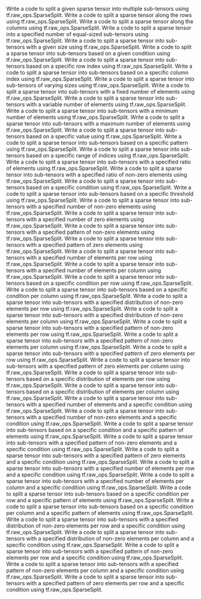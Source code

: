 Write a code to split a given sparse tensor into multiple sub-tensors using tf.raw_ops.SparseSplit.
Write a code to split a sparse tensor along the rows using tf.raw_ops.SparseSplit.
Write a code to split a sparse tensor along the columns using tf.raw_ops.SparseSplit.
Write a code to split a sparse tensor into a specified number of equal-sized sub-tensors using tf.raw_ops.SparseSplit.
Write a code to split a sparse tensor into sub-tensors with a given size using tf.raw_ops.SparseSplit.
Write a code to split a sparse tensor into sub-tensors based on a given condition using tf.raw_ops.SparseSplit.
Write a code to split a sparse tensor into sub-tensors based on a specific row index using tf.raw_ops.SparseSplit.
Write a code to split a sparse tensor into sub-tensors based on a specific column index using tf.raw_ops.SparseSplit.
Write a code to split a sparse tensor into sub-tensors of varying sizes using tf.raw_ops.SparseSplit.
Write a code to split a sparse tensor into sub-tensors with a fixed number of elements using tf.raw_ops.SparseSplit.
Write a code to split a sparse tensor into sub-tensors with a variable number of elements using tf.raw_ops.SparseSplit.
Write a code to split a sparse tensor into sub-tensors with a minimum number of elements using tf.raw_ops.SparseSplit.
Write a code to split a sparse tensor into sub-tensors with a maximum number of elements using tf.raw_ops.SparseSplit.
Write a code to split a sparse tensor into sub-tensors based on a specific value using tf.raw_ops.SparseSplit.
Write a code to split a sparse tensor into sub-tensors based on a specific pattern using tf.raw_ops.SparseSplit.
Write a code to split a sparse tensor into sub-tensors based on a specific range of indices using tf.raw_ops.SparseSplit.
Write a code to split a sparse tensor into sub-tensors with a specified ratio of elements using tf.raw_ops.SparseSplit.
Write a code to split a sparse tensor into sub-tensors with a specified ratio of non-zero elements using tf.raw_ops.SparseSplit.
Write a code to split a sparse tensor into sub-tensors based on a specific condition using tf.raw_ops.SparseSplit.
Write a code to split a sparse tensor into sub-tensors based on a specific threshold using tf.raw_ops.SparseSplit.
Write a code to split a sparse tensor into sub-tensors with a specified number of non-zero elements using tf.raw_ops.SparseSplit.
Write a code to split a sparse tensor into sub-tensors with a specified number of zero elements using tf.raw_ops.SparseSplit.
Write a code to split a sparse tensor into sub-tensors with a specified pattern of non-zero elements using tf.raw_ops.SparseSplit.
Write a code to split a sparse tensor into sub-tensors with a specified pattern of zero elements using tf.raw_ops.SparseSplit.
Write a code to split a sparse tensor into sub-tensors with a specified number of elements per row using tf.raw_ops.SparseSplit.
Write a code to split a sparse tensor into sub-tensors with a specified number of elements per column using tf.raw_ops.SparseSplit.
Write a code to split a sparse tensor into sub-tensors based on a specific condition per row using tf.raw_ops.SparseSplit.
Write a code to split a sparse tensor into sub-tensors based on a specific condition per column using tf.raw_ops.SparseSplit.
Write a code to split a sparse tensor into sub-tensors with a specified distribution of non-zero elements per row using tf.raw_ops.SparseSplit.
Write a code to split a sparse tensor into sub-tensors with a specified distribution of non-zero elements per column using tf.raw_ops.SparseSplit.
Write a code to split a sparse tensor into sub-tensors with a specified pattern of non-zero elements per row using tf.raw_ops.SparseSplit.
Write a code to split a sparse tensor into sub-tensors with a specified pattern of non-zero elements per column using tf.raw_ops.SparseSplit.
Write a code to split a sparse tensor into sub-tensors with a specified pattern of zero elements per row using tf.raw_ops.SparseSplit.
Write a code to split a sparse tensor into sub-tensors with a specified pattern of zero elements per column using tf.raw_ops.SparseSplit.
Write a code to split a sparse tensor into sub-tensors based on a specific distribution of elements per row using tf.raw_ops.SparseSplit.
Write a code to split a sparse tensor into sub-tensors based on a specific distribution of elements per column using tf.raw_ops.SparseSplit.
Write a code to split a sparse tensor into sub-tensors with a specified number of elements and a specific condition using tf.raw_ops.SparseSplit.
Write a code to split a sparse tensor into sub-tensors with a specified number of non-zero elements and a specific condition using tf.raw_ops.SparseSplit.
Write a code to split a sparse tensor into sub-tensors based on a specific condition and a specific pattern of elements using tf.raw_ops.SparseSplit.
Write a code to split a sparse tensor into sub-tensors with a specified pattern of non-zero elements and a specific condition using tf.raw_ops.SparseSplit.
Write a code to split a sparse tensor into sub-tensors with a specified pattern of zero elements and a specific condition using tf.raw_ops.SparseSplit.
Write a code to split a sparse tensor into sub-tensors with a specified number of elements per row and a specific condition using tf.raw_ops.SparseSplit.
Write a code to split a sparse tensor into sub-tensors with a specified number of elements per column and a specific condition using tf.raw_ops.SparseSplit.
Write a code to split a sparse tensor into sub-tensors based on a specific condition per row and a specific pattern of elements using tf.raw_ops.SparseSplit.
Write a code to split a sparse tensor into sub-tensors based on a specific condition per column and a specific pattern of elements using tf.raw_ops.SparseSplit.
Write a code to split a sparse tensor into sub-tensors with a specified distribution of non-zero elements per row and a specific condition using tf.raw_ops.SparseSplit.
Write a code to split a sparse tensor into sub-tensors with a specified distribution of non-zero elements per column and a specific condition using tf.raw_ops.SparseSplit.
Write a code to split a sparse tensor into sub-tensors with a specified pattern of non-zero elements per row and a specific condition using tf.raw_ops.SparseSplit.
Write a code to split a sparse tensor into sub-tensors with a specified pattern of non-zero elements per column and a specific condition using tf.raw_ops.SparseSplit.
Write a code to split a sparse tensor into sub-tensors with a specified pattern of zero elements per row and a specific condition using tf.raw_ops.SparseSplit.